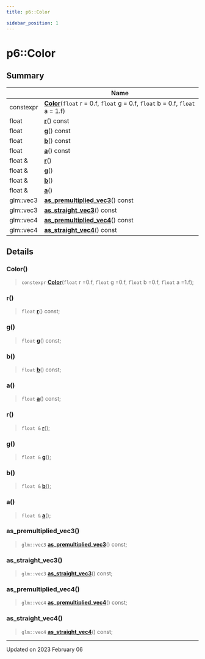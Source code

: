 ```yaml
---
title: p6::Color

sidebar_position: 1
---
```


# p6::Color







## Summary

|                | Name           |
| -------------- | -------------- |
| constexpr | **[Color](/reference/Types/color#color)**(`float` r = 0.f, `float` g = 0.f, `float` b = 0.f, `float` a = 1.f) |
| float | **[r](/reference/Types/color#r)**() const |
| float | **[g](/reference/Types/color#g)**() const |
| float | **[b](/reference/Types/color#b)**() const |
| float | **[a](/reference/Types/color#a)**() const |
| float & | **[r](/reference/Types/color#r)**() |
| float & | **[g](/reference/Types/color#g)**() |
| float & | **[b](/reference/Types/color#b)**() |
| float & | **[a](/reference/Types/color#a)**() |
| glm::vec3 | **[as_premultiplied_vec3](/reference/Types/color#as_premultiplied_vec3)**() const |
| glm::vec3 | **[as_straight_vec3](/reference/Types/color#as_straight_vec3)**() const |
| glm::vec4 | **[as_premultiplied_vec4](/reference/Types/color#as_premultiplied_vec4)**() const |
| glm::vec4 | **[as_straight_vec4](/reference/Types/color#as_straight_vec4)**() const |
## Details


### Color()

> `constexpr` **[Color](/reference/Types/color#color)**(`float` r =0.f, `float` g =0.f, `float` b =0.f, `float` a =1.f);



### r()

> `float` **[r](/reference/Types/color#r)**() const;



### g()

> `float` **[g](/reference/Types/color#g)**() const;



### b()

> `float` **[b](/reference/Types/color#b)**() const;



### a()

> `float` **[a](/reference/Types/color#a)**() const;



### r()

> `float &` **[r](/reference/Types/color#r)**();



### g()

> `float &` **[g](/reference/Types/color#g)**();



### b()

> `float &` **[b](/reference/Types/color#b)**();



### a()

> `float &` **[a](/reference/Types/color#a)**();



### as_premultiplied_vec3()

> `glm::vec3` **[as_premultiplied_vec3](/reference/Types/color#as_premultiplied_vec3)**() const;



### as_straight_vec3()

> `glm::vec3` **[as_straight_vec3](/reference/Types/color#as_straight_vec3)**() const;



### as_premultiplied_vec4()

> `glm::vec4` **[as_premultiplied_vec4](/reference/Types/color#as_premultiplied_vec4)**() const;



### as_straight_vec4()

> `glm::vec4` **[as_straight_vec4](/reference/Types/color#as_straight_vec4)**() const;



-------------------------------

Updated on 2023 February 06